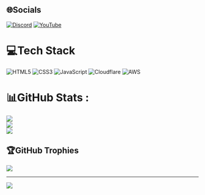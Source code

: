 
## 🌐Socials
[![Discord](https://img.shields.io/badge/Discord-%237289DA.svg?logo=discord&logoColor=white)](https://discord.gg/RZjkx4Cr) [![YouTube](https://img.shields.io/badge/YouTube-%23FF0000.svg?logo=YouTube&logoColor=white)](https://youtube.com/) 

# 💻Tech Stack
![HTML5](https://img.shields.io/badge/html5-%23E34F26.svg?style=for-the-badge&logo=html5&logoColor=white)
![CSS3](https://img.shields.io/badge/css3-%231572B6.svg?style=for-the-badge&logo=css3&logoColor=white) ![JavaScript](https://img.shields.io/badge/javascript-%23323330.svg?style=for-the-badge&logo=javascript&logoColor=%23F7DF1E) ![Cloudflare](https://img.shields.io/badge/Cloudflare-F38020?style=for-the-badge&logo=Cloudflare&logoColor=white) ![AWS](https://img.shields.io/badge/AWS-%23FF9900.svg?style=for-the-badge&logo=amazon-aws&logoColor=white)
# 📊GitHub Stats :
![](https://github-readme-stats.vercel.app/api?username=CheemsGalaxy&theme=radical&hide_border=false&include_all_commits=false&count_private=false)<br/>
![](https://github-readme-streak-stats.herokuapp.com/?user=CheemsGalaxy&theme=radical&hide_border=false)<br/>
![](https://github-readme-stats.vercel.app/api/top-langs/?username=CheemsGalaxy&theme=radical&hide_border=false&include_all_commits=false&count_private=false&layout=compact)

## 🏆GitHub Trophies
![](https://github-trophies.vercel.app/?username=CheemsGalaxy&theme=dracula&no-frame=false&no-bg=false&margin-w=4)

---
[![](https://visitcount.itsvg.in/api?id=CheemsGalaxy&icon=0&color=0)](https://visitcount.itsvg.in)
